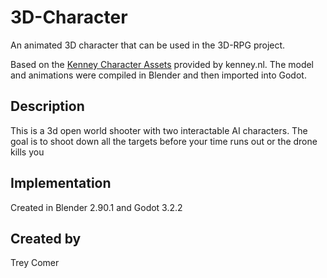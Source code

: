 # 3D-Character

An animated 3D character that can be used in the 3D-RPG project.

Based on the [Kenney Character Assets](https://kenney.itch.io/kenney-character-assets) provided by kenney.nl. The model and animations were compiled in Blender and then imported into Godot.

## Description
This is a 3d open world shooter with two interactable AI characters. The goal is to shoot down all the targets before your time runs out or the drone kills you

## Implementation
Created in Blender 2.90.1 and Godot 3.2.2

## Created by
Trey Comer